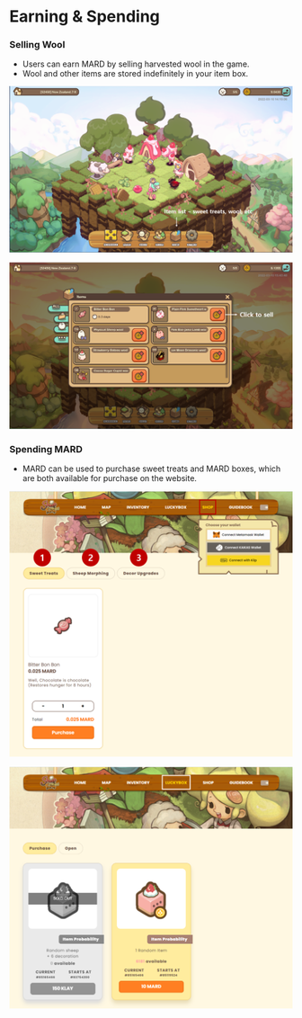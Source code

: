 # Earning & Spending

### Selling Wool

* Users can earn MARD by selling harvested wool in the game.
* Wool and other items are stored indefinitely in your item box.

![\<Item list = Warehouse>](../../.gitbook/assets/20.png)

![\<Users can sell wool directly from their item box>](../../.gitbook/assets/21.png)

### Spending MARD

* MARD can be used to purchase sweet treats and MARD boxes, which are both available for purchase on the website.&#x20;

![\<More uses for MARD will become available>](../../.gitbook/assets/23.png)

![\<Box contents will vary with seasons>](../../.gitbook/assets/24.PNG)
